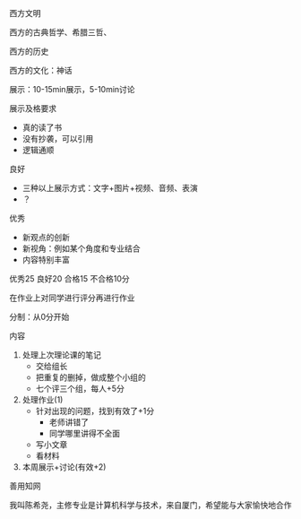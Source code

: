 西方文明

西方的古典哲学、希腊三哲、

西方的历史

西方的文化：神话



展示：10-15min展示，5-10min讨论

展示及格要求

* 真的读了书
* 没有抄袭，可以引用
* 逻辑通顺

良好

* 三种以上展示方式：文字+图片+视频、音频、表演
* ？

优秀

* 新观点的创新
* 新视角：例如某个角度和专业结合
* 内容特别丰富

优秀25 良好20 合格15 不合格10分

在作业上对同学进行评分再进行作业



分制：从0分开始

内容

1. 处理上次理论课的笔记
    * 交给组长
    * 把重复的删掉，做成整个小组的
    * 七个评三个组，每人+5分
2. 处理作业(1)
    * 针对出现的问题，找到有效了+1分
        * 老师讲错了
        * 同学哪里讲得不全面
    * 写小文章
    * 看材料
3. 本周展示+讨论(有效+2)



善用知网



我叫陈希尧，主修专业是计算机科学与技术，来自厦门，希望能与大家愉快地合作

